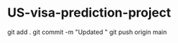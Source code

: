 # US-visa-prediction-project

git add .
git commit -m "Updated <describe changes>"
git push origin main
